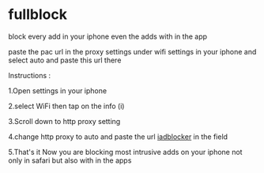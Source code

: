 # fullblock
block every add in your iphone even the adds with in the app

paste the pac url in the proxy settings under wifi settings in your iphone and select auto and paste this url there

Instructions :

1.Open settings in your iphone

2.select WiFi then tap on the info (i)

3.Scroll down to http proxy setting

4.change http proxy to auto and paste the url [iadblocker](https://raw.githubusercontent.com/ramuthumu/ios-adblock/master/iadblock) in the field 

5.That's it Now you are blocking most intrusive adds on your iphone not only in safari but also with in the apps 


